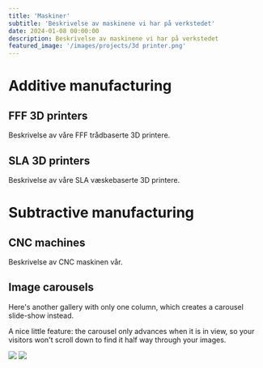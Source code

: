 ```yaml
---
title: 'Maskiner'
subtitle: 'Beskrivelse av maskinene vi har på verkstedet'
date: 2024-01-08 00:00:00
description: Beskrivelse av maskinene vi har på verkstedet
featured_image: '/images/projects/3d printer.png'
---
```


# Additive manufacturing
## FFF 3D printers
Beskrivelse av våre FFF trådbaserte 3D printere.


## SLA 3D printers
Beskrivelse av våre SLA væskebaserte 3D printere.


# Subtractive manufacturing
## CNC machines
Beskrivelse av CNC maskinen vår.


## Image carousels

Here's another gallery with only one column, which creates a carousel slide-show instead.

A nice little feature: the carousel only advances when it is in view, so your visitors won't scroll down to find it half way through your images.

<div class="gallery" data-columns="1">
	<img src="/images/image.jpg">
	<img src="/images/image.jpg">
</div>

